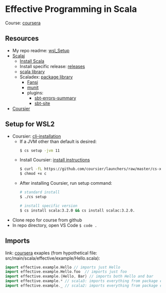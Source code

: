 # Effective Programming in Scala

Course: [coursera](https://www.coursera.org/learn/effective-scala/home/week1)

## Resources
* My repo readme: [wsl_Setup](https://github.com/kozigh01/wsl_Setup/edit/main/README.md)
* [Scala](https://www.scala-lang.org/)j
  * [Install Scala](https://www.scala-lang.org/download/)
  * Install specific release: [releases](https://www.scala-lang.org/download/all.html)
  * [scala library](https://www.scala-lang.org/files/archive/api/current/)
  * Scaladex: [package library](https://index.scala-lang.org/)
    * [Fansi](https://index.scala-lang.org/com-lihaoyi/fansi)
    * [munit](https://index.scala-lang.org/scalameta/munit)
    * plugins:
      * [sbt-errors-summary](https://index.scala-lang.org/duhemm/sbt-errors-summary)
      * [sbt-site](https://index.scala-lang.org/sbt/sbt-sitel)
* [Coursier](https://get-coursier.io/)

## Setup for WSL2
* Coursier: [cli-installation](https://get-coursier.io/docs/cli-installation)
  * If a JVM other than default is desired:
    ```bash
    $ cs setup -jvm 11
    ```
  * Install Coursier: [install instructions](https://get-coursier.io/docs/cli-installation#linux)
    ```bash
    $ curl -fL https://github.com/coursier/launchers/raw/master/cs-x86_64-pc-linux.gz | gzip -d > cs
    $ chmod +x c
    ```
  * After installing Coursier, run setup command:
    ```bash
    # standard install
    $ ./cs setup

    # install specific version
    $ cs install scala:3.2.0 && cs install scalac:3.2.0.
    ```
* Clone repo for course from github
* In repo directory, open VS Code  `$ code .`

## Imports
link: [coursera](https://www.coursera.org/learn/effective-scala/lecture/ijKTN/organize-code)
exaples (from hypothetical file: src/main/scala/effective/example/Hello.scala):
  ```scala
  import effective.example.Hello // imports just Hello
  import effective.example.Hello.foo  // imports just foo
  import effective.example.{Hello, Bar} // imports both Hello and bar
  import effective.example.* // scala3: imports everything from package effetive.example
  import effective.example._ // scala2: imports everything from package effetive.example
  ```